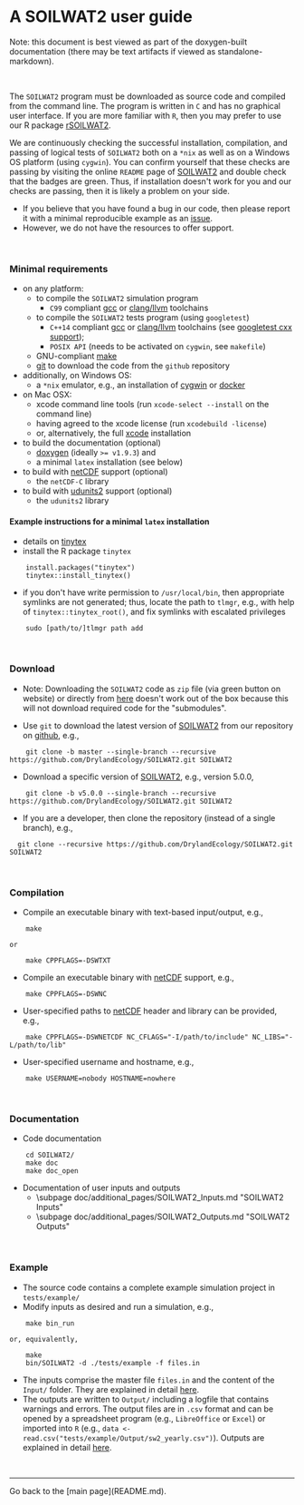 # A SOILWAT2 user guide

[clang/llvm]: https://clang.llvm.org
[cygwin]: https://www.cygwin.com
[docker]: https://www.docker.com
[doxygen]: https://github.com/doxygen/doxygen
[gcc]: https://gcc.gnu.org
[git]: https://git-scm.com
[issue]: https://github.com/DrylandEcology/SOILWAT2/issues
[rSOILWAT2]: https://github.com/DrylandEcology/rSOILWAT2
[SOILWAT2]: https://github.com/DrylandEcology/SOILWAT2
[tinytex]: https://yihui.name/tinytex/
[xcode]: https://developer.apple.com/xcode
[netCDF]: https://downloads.unidata.ucar.edu/netcdf/
[udunits2]: https://downloads.unidata.ucar.edu/udunits/


Note: this document is best viewed as part of the doxygen-built documentation
(there may be text artifacts if viewed as standalone-markdown).

<br>

The `SOILWAT2` program must be downloaded as source code and compiled from the
command line. The program is written in `C` and has no graphical user interface.
If you are more familiar with `R`, then you may prefer to use our R package
[rSOILWAT2][].

We are continuously checking the successful installation, compilation,
and passing of logical tests of `SOILWAT2` both on a `*nix` as well as on a
Windows OS platform (using `cygwin`).
You can confirm yourself that these checks are passing
by visiting the online `README` page of [SOILWAT2][] and double check that the
badges are green. Thus, if installation
doesn't work for you and our checks are passing, then it is likely a problem
on your side.
  * If you believe that you have found a bug in our code, then please report
    it with a minimal reproducible example as an [issue][].
  * However, we do not have the resources to offer support.

<br>

### Minimal requirements
  - on any platform:
    - to compile the `SOILWAT2` simulation program
      - `C99` compliant [gcc][] or [clang/llvm][] toolchains
    - to compile the `SOILWAT2` tests program (using `googletest`)
      - `C++14` compliant [gcc][] or [clang/llvm][] toolchains
         (see [googletest cxx support](https://github.com/google/oss-policies-info/blob/main/foundational-cxx-support-matrix.md));
      - `POSIX API` (needs to be activated on `cygwin`, see `makefile`)
    - GNU-compliant [make](https://www.gnu.org/software/make/)
    - [git][] to download the code from the `github` repository
  - additionally, on Windows OS:
    - a `*nix` emulator, e.g., an installation of [cygwin][] or [docker][]
  - on Mac OSX:
    - xcode command line tools (run `xcode-select --install` on the command line)
    - having agreed to the xcode license (run `xcodebuild -license`)
    - or, alternatively, the full [xcode][] installation
  - to build the documentation (optional)
    - [doxygen][] (ideally `>= v1.9.3`) and
    - a minimal `latex` installation (see below)
  - to build with [netCDF][] support (optional)
    - the `netCDF-C` library
  - to build with [udunits2][] support (optional)
    - the `udunits2` library


#### Example instructions for a minimal `latex` installation
  * details on [tinytex][]
  * install the R package `tinytex`
```{.r}
    install.packages("tinytex")
    tinytex::install_tinytex()
```
  * if you don't have write permission to `/usr/local/bin`, then appropriate symlinks
    are not generated; thus, locate the path to `tlmgr`,
    e.g., with help of `tinytex::tinytex_root()`, and fix symlinks with
    escalated privileges
```{.sh}
    sudo [path/to/]tlmgr path add
```

<br>




### Download
  * Note: Downloading the `SOILWAT2` code as `zip` file (via green button
    on website) or directly from
    [here](https://github.com/DrylandEcology/SOILWAT2/archive/master.zip)
    doesn't work out of the box because this will not download required code for the
    "submodules".

  * Use `git` to download the latest version of [SOILWAT2][] from our repository on
    [github](https://github.com), e.g.,
```{.sh}
    git clone -b master --single-branch --recursive https://github.com/DrylandEcology/SOILWAT2.git SOILWAT2
```

  * Download a specific version of [SOILWAT2][], e.g., version 5.0.0,
```{.sh}
    git clone -b v5.0.0 --single-branch --recursive https://github.com/DrylandEcology/SOILWAT2.git SOILWAT2
```

  * If you are a developer, then clone the repository (instead of a single branch), e.g.,
  ```{.sh}
    git clone --recursive https://github.com/DrylandEcology/SOILWAT2.git SOILWAT2
```
<br>


### Compilation
  * Compile an executable binary with text-based input/output, e.g.,
```{.sh}
    make
```
    or
```{.sh}
    make CPPFLAGS=-DSWTXT
```

  * Compile an executable binary with [netCDF][] support, e.g.,
```{.sh}
    make CPPFLAGS=-DSWNC
```

  * User-specified paths to [netCDF][] header and library can be provided, e.g.,
```{.sh}
    make CPPFLAGS=-DSWNETCDF NC_CFLAGS="-I/path/to/include" NC_LIBS="-L/path/to/lib"
```

  * User-specified username and hostname, e.g.,
```{.sh}
    make USERNAME=nobody HOSTNAME=nowhere
```

<br>


### Documentation
  * Code documentation
```{.sh}
    cd SOILWAT2/
    make doc
    make doc_open
```

  * Documentation of user inputs and outputs
    * \subpage doc/additional_pages/SOILWAT2_Inputs.md "SOILWAT2 Inputs"
    * \subpage doc/additional_pages/SOILWAT2_Outputs.md "SOILWAT2 Outputs"
<br>



### Example
  * The source code contains a complete example simulation project in
    `tests/example/`
  * Modify inputs as desired and run a simulation, e.g.,
```{.sh}
    make bin_run
```
    or, equivalently,
```{.sh}
    make
    bin/SOILWAT2 -d ./tests/example -f files.in
```

  * The inputs comprise the master file `files.in` and the content of the
    `Input/` folder. They are explained in detail
    [here](doc/additional_pages/SOILWAT2_Inputs.md).
  * The outputs are written to `Output/` including a logfile that contains
    warnings and errors. The output files are in `.csv` format and can be
    opened by a spreadsheet program (e.g., `LibreOffice` or `Excel`) or
    imported into `R`
    (e.g., `data <- read.csv("tests/example/Output/sw2_yearly.csv")`).
    Outputs are explained in detail
    [here](doc/additional_pages/SOILWAT2_Inputs.md).

<br>

<hr>
Go back to the [main page](README.md).

